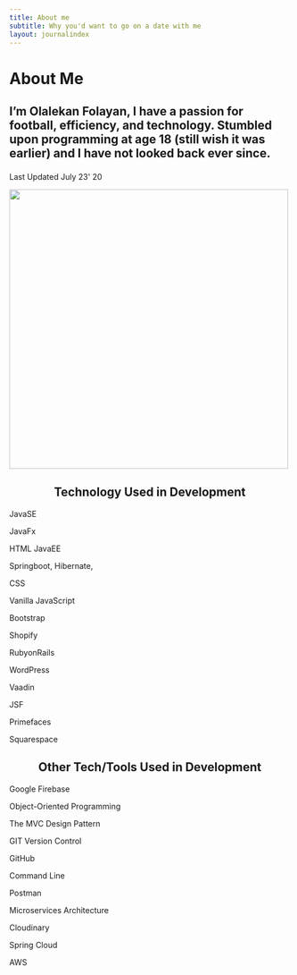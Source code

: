 ```yaml
---
title: About me
subtitle: Why you'd want to go on a date with me
layout: journalindex
---
```


<div class="o-section c-post__intro-wrapper">
  <div class="o-title-bar o-title-bar--post">
    <a class="o-backlink" id="back-to" href="/"></a>

   <h1 class="o-title-bar__title second-font" >
      About Me
    </h1>

  </div>

  <div class="c-post__intro o-section__inner">
    

   <div class="c-post__meta">
      <h2 class="c-post__subheading">
        
I’m Olalekan Folayan, I have a passion for football, efficiency, and technology. Stumbled upon programming at age 18 (still wish it was earlier) and I have not looked back ever since.
      </h2>


      
   <div class="c-post__meta-detail">
        <p class="c-post__date">
          Last Updated July 23' 20
        </p>
    </div>


   
   </div>

<img
      class="c-post__hero-img o-border"
      src="https://res.cloudinary.com/moversng/image/upload/v1593966434/personnal/IMG_8803_zauytx.jpg"
     alt=""
     data-aos="grayscale" style="height: 500px;">

   <div class="c-post__intro-body">
    <center> <h2>Technology Used in Development </h2></center>
<p>
JavaSE


JavaFx

HTML
JavaEE

Springboot,
Hibernate,

CSS

Vanilla JavaScript

Bootstrap

Shopify

RubyonRails

WordPress

Vaadin

JSF

Primefaces



Squarespace</p>


<center> <h2>Other Tech/Tools Used in Development</h2></center>

<p>
Google Firebase

Object-Oriented Programming

The MVC Design Pattern

GIT Version Control

GitHub

Command Line

Postman

Microservices Architecture

Cloudinary

Spring Cloud

AWS


</p>
  
   </div>
 


    
     
    
  
</div>

